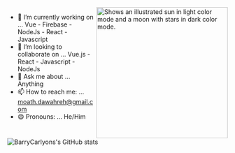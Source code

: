  
   <img alt="Shows an illustrated sun in light color mode and a moon with stars in dark color mode." src="https://i.pinimg.com/originals/56/45/ab/5645ab57b8e979cf2ec5abf1e636089d.gif" width="300" height="300" align="right" >


- 🔭 I’m currently working on ... Vue - Firebase - NodeJs - React - Javascript                        
- 👯 I’m looking to collaborate on ... Vue.js - React - Javascript - NodeJs                   
- 💬 Ask me about ... Anything 
- 📫 How to reach me: ... moath.dawahreh@gmail.com
- 😄 Pronouns: ... He/Him

 

![BarryCarlyons's GitHub stats](https://github-readme-stats.vercel.app/api?username=moathdawahreh&show_icons=true&theme=tokyonight&count_private=true)
